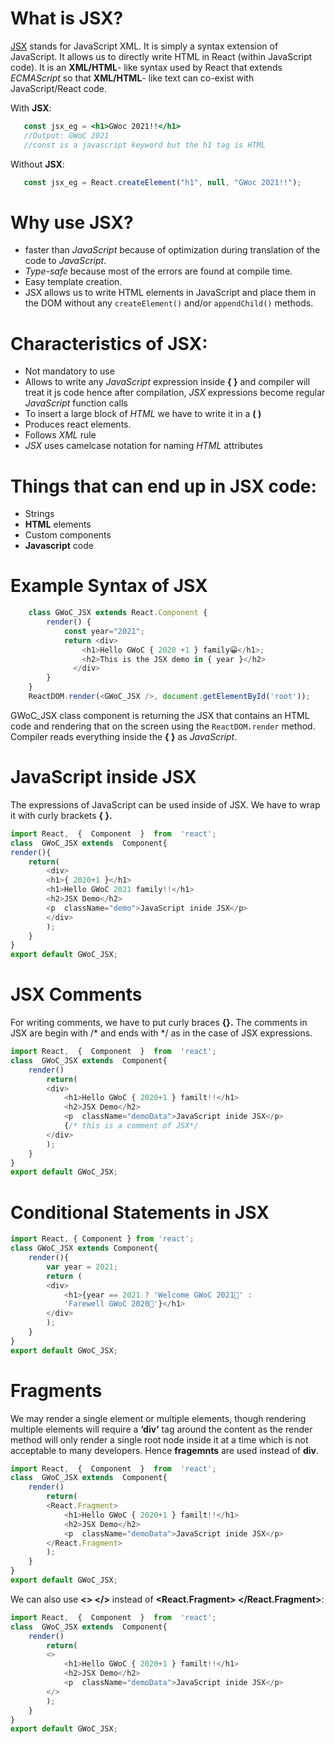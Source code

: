 # What is JSX?

[JSX](https://www.geeksforgeeks.org/reactjs-introduction-jsx/) stands for JavaScript XML. It is simply a syntax extension of JavaScript. It allows us to directly write HTML in React (within JavaScript code). It is an **XML/HTML**- like syntax used by React that extends *ECMAScript* so that **XML/HTML**- like text can co-exist with JavaScript/React code.

With **JSX**:
```jsx
   const jsx_eg = <h1>GWoc 2021!!</h1>
   //Output: GWoC 2021
   //const is a javascript keyword but the h1 tag is HTML
```

Without **JSX**:

```jsx
   const jsx_eg = React.createElement("h1", null, "GWoc 2021!!");
```


# Why use JSX?
-   faster than *JavaScript* because of optimization during translation of the code to *JavaScript*.
-   *Type-safe* because most of the errors are found at compile time.
-   Easy template creation.
- JSX allows us to write HTML elements in JavaScript and place them in the DOM without any `createElement()` and/or `appendChild()` methods.

# **Characteristics of JSX:**
-   Not mandatory to use 
-   Allows to write any *JavaScript* expression inside **{ }** and compiler will treat it js code hence after compilation, *JSX* expressions become regular *JavaScript* function calls
-   To insert a large block of *HTML* we have to write it in a **( )**
-   Produces react elements.
-   Follows *XML* rule
-   *JSX* uses camelcase notation for naming *HTML* attributes

# Things that can end up in JSX code:

-   Strings
-   **HTML** elements
-   Custom components
-   **Javascript** code

# Example Syntax of JSX

````js
	class GWoC_JSX extends React.Component {
	    render() {
	        const year="2021";
	        return <div>
		        <h1>Hello GWoC { 2020 +1 } family😀</h1>;
			    <h2>This is the JSX demo in { year }</h2>
			  </div>
	    }
	}
	ReactDOM.render(<GWoC_JSX />, document.getElementById('root'));
````
GWoC_JSX class component is returning the JSX that contains an HTML code and rendering that on the screen using the `ReactDOM.render` method. Compiler reads everything inside the **{ }** as *JavaScript*.

# JavaScript inside JSX
The expressions of JavaScript can be used inside of JSX. We have to wrap it with curly brackets **{ }.**

```javascript
import React,  {  Component  }  from  'react';
class  GWoC_JSX extends  Component{
render(){  
	return(
		<div>
		<h1>{ 2020+1 }</h1>
		<h1>Hello GWoC 2021 family!!</h1>
		<h2>JSX Demo</h2>
		<p  className="demo">JavaScript inide JSX</p>
		</div>
		);
	}
}
export default GWoC_JSX;
```

# **JSX Comments**
For writing comments, we have to put curly braces **{}.** The comments in JSX are begin with /* and ends with */ as in the case of JSX expressions.

```javascript
import React,  {  Component  }  from  'react';
class  GWoC_JSX extends  Component{
	render()
		return(
		<div>
			<h1>Hello GWoC { 2020+1 } familt!!</h1>
			<h2>JSX Demo</h2>
			<p  className="demoData">JavaScript inide JSX</p>
			{/* this is a comment of JSX*/
		</div>
		);
	}
}
export default GWoC_JSX;
```

# Conditional Statements in JSX

```javascript
import React, { Component } from 'react';
class GWoC_JSX extends Component{
	render(){
		var year = 2021;
		return (
		<div>
			<h1>{year == 2021 ? 'Welcome GWoC 2021🙌' : 
			'Farewell GWoC 2020🎉'}</h1>
		</div>
		);
	}
}
export default GWoC_JSX;
```

# Fragments
We may render a single element or multiple elements, though rendering multiple elements will require a **‘div’** tag around the content as the render method will only render a single root node inside it at a time which is not acceptable to many developers.
Hence **fragemnts** are used instead of **div**.
```javascript
import React,  {  Component  }  from  'react';
class  GWoC_JSX extends  Component{
	render()
		return(
		<React.Fragment>
			<h1>Hello GWoC { 2020+1 } familt!!</h1>
			<h2>JSX Demo</h2>
			<p  className="demoData">JavaScript inide JSX</p>
		</React.Fragment>
		);
	}
}
export default GWoC_JSX;
```


We can also use **<> </>** instead of **<React.Fragment> </React.Fragment>**:

```javascript
import React,  {  Component  }  from  'react';
class  GWoC_JSX extends  Component{
	render()
		return(
		<>
			<h1>Hello GWoC { 2020+1 } familt!!</h1>
			<h2>JSX Demo</h2>
			<p  className="demoData">JavaScript inide JSX</p>
		</>
		);
	}
}
export default GWoC_JSX;
